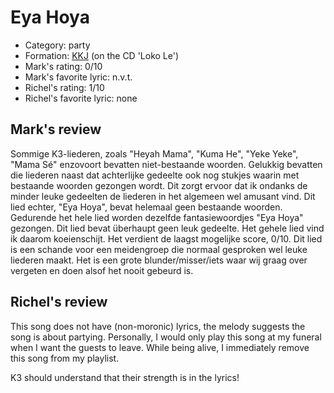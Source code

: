 # Eya Hoya

 * Category: party
 * Formation: [KKJ](Kkj.md) (on the CD 'Loko Le')
 * Mark's rating: 0/10
 * Mark's  favorite lyric: n.v.t.
 * Richel's rating: 1/10
 * Richel's favorite lyric: none

## Mark's review

Sommige K3-liederen, zoals "Heyah Mama", "Kuma He", "Yeke Yeke", "Mama Sé" enzovoort bevatten niet-bestaande woorden. Gelukkig bevatten die liederen naast dat achterlijke gedeelte ook nog stukjes waarin met bestaande woorden gezongen wordt. Dit zorgt ervoor dat ik ondanks de minder leuke gedeelten de liederen in het algemeen wel amusant vind. Dit lied echter, "Eya Hoya", bevat helemaal geen bestaande woorden. Gedurende het hele lied worden dezelfde fantasiewoordjes "Eya Hoya" gezongen. Dit lied bevat überhaupt geen leuk gedeelte.  Het gehele lied vind ik daarom koeienschijt. Het verdient de laagst mogelijke score, 0/10. Dit lied is een schande voor een meidengroep die normaal gesproken wel leuke liederen maakt. Het is een grote blunder/misser/iets waar wij graag over vergeten en doen alsof het nooit gebeurd is.

## Richel's review

This song does not have (non-moronic) lyrics, the melody suggests the song is about partying. 
Personally, I would only play this song at my funeral when I want the guests to leave.
While being alive, I immediately remove this song from my playlist.

K3 should understand that their strength is in the lyrics!
